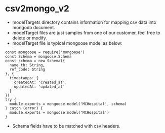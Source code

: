 # csv2mongo_v2

- modelTargets directory contains information for mapping csv data into mongodb document.
- modelTarget files are just samples from one of our customer, feel free to delete or modify.
- modelTarget file is typical mongoose model as below:
```
const mongoose = require('mongoose')
const Schema = mongoose.Schema
const schema = new Schema({
  name_th: String,
  ref_code: String
}, {
  timestamps: {
    createdAt: 'created_at',
    updatedAt: 'updated_at'
  }
})
try {
  module.exports = mongoose.model('MCHospital', schema)
} catch (error) {
  module.exports = mongoose.model('MCHospital')
}
```
- Schema fields have to be matched with csv headers.
